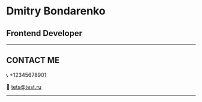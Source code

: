 # Dmitry Bondarenko
## Frontend Developer
___
## CONTACT ME

:telephone_receiver: +12345678901

:email: tets@test.ru

___

